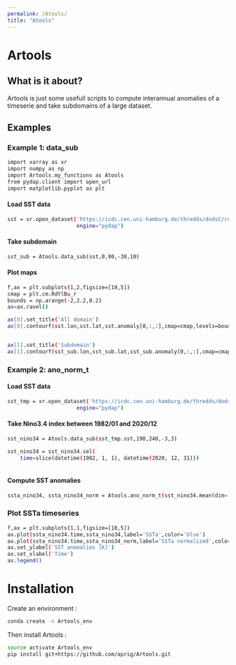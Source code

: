 ```yaml
---
permalink: /Atools/
title: "Atools"
---
```


# Artools

## What is it about? 

Artools is just some usefull scripts to compute interannual anomalies of a timeserie and take subdomains of a large dataset.
## Examples
### Example 1: data_sub
```bash
import xarray as xr
import numpy as np
import Artools.my_functions as Atools
from pydap.client import open_url
import matplotlib.pyplot as plt
```
#### Load SST data
```bash
sst = xr.open_dataset('https://icdc.cen.uni-hamburg.de/thredds/dodsC/reynolds_sst_anomalies_1982_2001',
                      engine="pydap")
```
#### Take subdomain
```bash
sst_sub = Atools.data_sub(sst,0,90,-30,10)
```
#### Plot maps
```bash
f,ax = plt.subplots(1,2,figsize=[10,5])
cmap = plt.cm.RdYlBu_r
bounds = np.arange(-2,2.2,0.2)
ax=ax.ravel()

ax[0].set_title('All domain')
ax[0].contourf(sst.lon,sst.lat,sst.anomaly[0,:,:],cmap=cmap,levels=bounds)


ax[1].set_title('Subdomain')
ax[1].contourf(sst_sub.lon,sst_sub.lat,sst_sub.anomaly[0,:,:],cmap=cmap,levels=bounds)
```


### Example 2: ano_norm_t
#### Load SST data
```bash
sst_tmp = xr.open_dataset('https://icdc.cen.uni-hamburg.de/thredds/dodsC/reynolds_sst_all',
                      engine="pydap")
```

#### Take Nino3.4 index between 1982/01 and 2020/12
```bash
sst_nino34 = Atools.data_sub(sst_tmp.sst,190,240,-3,3)

sst_nino34 = sst_nino34.sel(
    time=slice(datetime(1982, 1, 1), datetime(2020, 12, 31)))
    
```

#### Compute SST anomalies
```bash
ssta_nino34, ssta_nino34_norm = Atools.ano_norm_t(sst_nino34.mean(dim='lon').mean(dim='lat'))

```

### Plot SSTa timeseries
```bash
f,ax = plt.subplots(1,1,figsize=[10,5])
ax.plot(ssta_nino34.time,ssta_nino34,label='SSTa',color='blue')
ax.plot(ssta_nino34.time,ssta_nino34_norm,label='SSTa normalized',color='red')
ax.set_ylabel('SST anomalies [K]')
ax.set_xlabel('Time')
ax.legend()
```

# Installation 
Create an environment :
```bash
conda create -n Artools_env
```


Then install Artools : 
```bash
source activate Artools_env
pip install git+https://github.com/aprig/Artools.git
```

